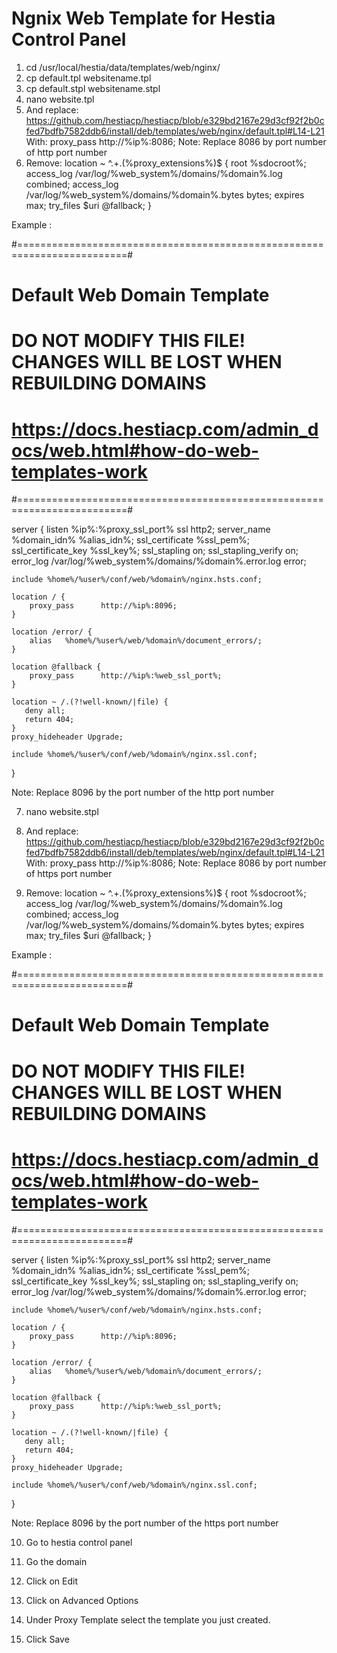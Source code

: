 # Ngnix Web Template for Hestia Control Panel

1. cd /usr/local/hestia/data/templates/web/nginx/
2. cp default.tpl websitename.tpl
3. cp default.stpl websitename.stpl
4. nano website.tpl
5. And replace:
https://github.com/hestiacp/hestiacp/blob/e329bd2167e29d3cf92f2b0cfed7bdfb7582ddb6/install/deb/templates/web/nginx/default.tpl#L14-L21
With:
proxy_pass      http://%ip%:8086;
Note: Replace 8086 by port number of http port number
6. Remove:
        location ~ ^.+.(%proxy_extensions%)$ {
            root           %sdocroot%;
            access_log     /var/log/%web_system%/domains/%domain%.log combined;
            access_log     /var/log/%web_system%/domains/%domain%.bytes bytes;
            expires        max;
            try_files      $uri @fallback;
        }

Example : 

#=========================================================================#
# Default Web Domain Template                                             #
# DO NOT MODIFY THIS FILE! CHANGES WILL BE LOST WHEN REBUILDING DOMAINS   #
# https://docs.hestiacp.com/admin_docs/web.html#how-do-web-templates-work #
#=========================================================================#

server {
    listen      %ip%:%proxy_ssl_port% ssl http2;
    server_name %domain_idn% %alias_idn%;
    ssl_certificate      %ssl_pem%;
    ssl_certificate_key  %ssl_key%;
    ssl_stapling on;
    ssl_stapling_verify on;
    error_log  /var/log/%web_system%/domains/%domain%.error.log error;

    include %home%/%user%/conf/web/%domain%/nginx.hsts.conf;

    location / {
        proxy_pass      http://%ip%:8096;
    }

    location /error/ {
        alias   %home%/%user%/web/%domain%/document_errors/;
    }

    location @fallback {
        proxy_pass      http://%ip%:%web_ssl_port%;
    }

    location ~ /.(?!well-known/|file) {
       deny all;
       return 404;
    }                                                                                                                                                                                                                                          proxy_hideheader Upgrade;

    include %home%/%user%/conf/web/%domain%/nginx.ssl.conf;
}

Note: Replace 8096 by the port number of the http port number

7. nano website.stpl

8. And replace:
https://github.com/hestiacp/hestiacp/blob/e329bd2167e29d3cf92f2b0cfed7bdfb7582ddb6/install/deb/templates/web/nginx/default.tpl#L14-L21
With:
proxy_pass      http://%ip%:8086;
Note: Replace 8086 by port number of https port number

9. Remove:
        location ~ ^.+.(%proxy_extensions%)$ {
            root           %sdocroot%;
            access_log     /var/log/%web_system%/domains/%domain%.log combined;
            access_log     /var/log/%web_system%/domains/%domain%.bytes bytes;
            expires        max;
            try_files      $uri @fallback;
        }

Example : 

#=========================================================================#
# Default Web Domain Template                                             #
# DO NOT MODIFY THIS FILE! CHANGES WILL BE LOST WHEN REBUILDING DOMAINS   #
# https://docs.hestiacp.com/admin_docs/web.html#how-do-web-templates-work #
#=========================================================================#

server {
    listen      %ip%:%proxy_ssl_port% ssl http2;
    server_name %domain_idn% %alias_idn%;
    ssl_certificate      %ssl_pem%;
    ssl_certificate_key  %ssl_key%;
    ssl_stapling on;
    ssl_stapling_verify on;
    error_log  /var/log/%web_system%/domains/%domain%.error.log error;

    include %home%/%user%/conf/web/%domain%/nginx.hsts.conf;

    location / {
        proxy_pass      http://%ip%:8096;
    }

    location /error/ {
        alias   %home%/%user%/web/%domain%/document_errors/;
    }

    location @fallback {
        proxy_pass      http://%ip%:%web_ssl_port%;
    }

    location ~ /.(?!well-known/|file) {
       deny all;
       return 404;
    }                                                                                                                                                                                                                                          proxy_hideheader Upgrade;

    include %home%/%user%/conf/web/%domain%/nginx.ssl.conf;
}

Note: Replace 8096 by the port number of the https port number

10. Go to hestia control panel

11. Go the domain

12. Click on Edit

13. Click on Advanced Options

14. Under Proxy Template select the template you just created.

15. Click Save
